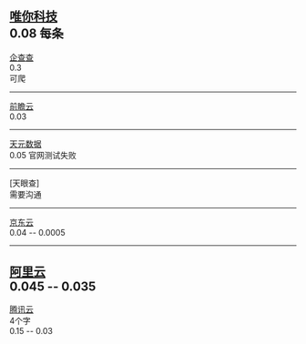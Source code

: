 #     
    
[唯你科技](http://www.onlyou.com/site/order/init.htm?serviceOrderId=50f3253428cd48dda836e3aec16fac5f)    
0.08 每条    
---    
    
[企查查](https://openapi.qichacha.com/DataApi/dataDetail?apiId=f738e318-62b5-11e7-bbdd-00155d0ab207)    
0.3    
可爬    
    
---    
[前瞻云](https://open.qianzhan.com/interface)    
0.03    
    
---     
[天元数据](http://www.tdata.cn/api/content/index/id/431951710.html)    
0.05 官网测试失败    
    
---    
[天眼查]    
需要沟通    
    
---     
[京东云](https://wx.jdcloud.com/market/api/13205)    
0.04 -- 0.0005    
    
---    
[阿里云](https://market.aliyun.com/products/57000002/cmapi031307.html?spm=5176.11065268.1996646101.searchclickresult.71f175c3AJ2n52#sku=yuncode2530700002)    
0.045  --  0.035    
---    
[腾讯云](https://market.cloud.tencent.com/products/6373)     
4个字    
0.15 -- 0.03    
